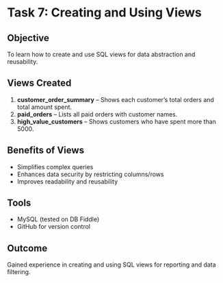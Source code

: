 # Task 7: Creating and Using Views

## Objective
To learn how to create and use SQL views for data abstraction and reusability.

## Views Created
1. **customer_order_summary** – Shows each customer’s total orders and total amount spent.
2. **paid_orders** – Lists all paid orders with customer names.
3. **high_value_customers** – Shows customers who have spent more than 5000.

## Benefits of Views
- Simplifies complex queries
- Enhances data security by restricting columns/rows
- Improves readability and reusability

## Tools
- MySQL (tested on DB Fiddle)
- GitHub for version control

## Outcome
Gained experience in creating and using SQL views for reporting and data filtering.
